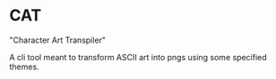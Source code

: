 # CAT

"Character Art Transpiler"

A cli tool meant to transform ASCII art into pngs using some specified themes.


